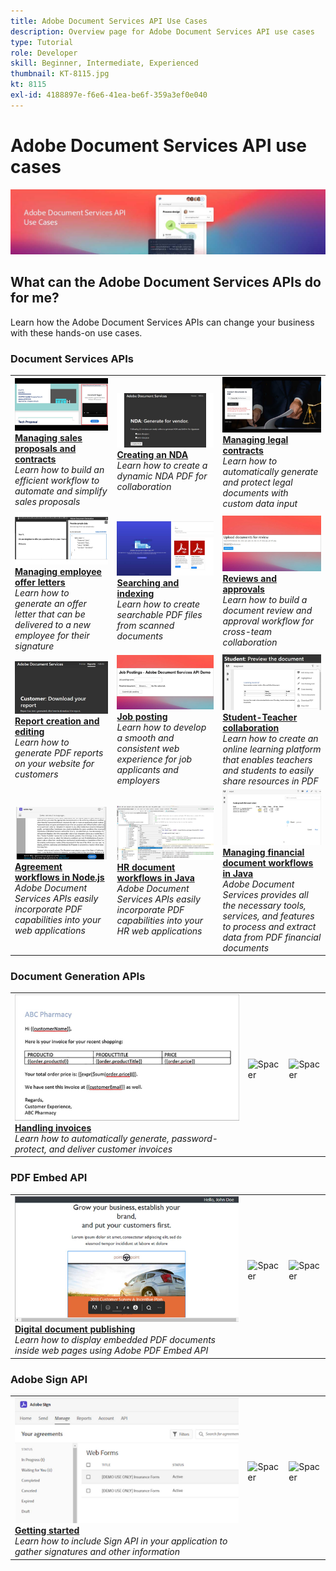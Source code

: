 ```yaml
---
title: Adobe Document Services API Use Cases
description: Overview page for Adobe Document Services API use cases
type: Tutorial
role: Developer
skill: Beginner, Intermediate, Experienced
thumbnail: KT-8115.jpg
kt: 8115
exl-id: 4188897e-f6e6-41ea-be6f-359a3ef0e040
---
```

# Adobe Document Services API use cases

![Document Services API Use Case Banner](../assets/UseCaseHero.jpg)

## What can the Adobe Document Services APIs do for me?

Learn how the Adobe Document Services APIs can change your business with these hands-on use cases.

### Document Services APIs

<table style="table-layout:fixed">
<tr>
   <td>
    <a href="sales.md">
      <img alt="Managing sales proposals and contracts" src="assets/sales_thumb.jpg" />
    </a>
    <div>
    <a href="sales.md"><strong>Managing sales proposals and contracts</strong></a>
    </div>
    <em>Learn how to build an efficient workflow to automate and simplify sales proposals</em>
    <br>
  </td>
  <td>
    <a href="nda.md">
      <img alt="Creating an NDA" src="assets/nda_thumb.jpg" />
    </a>
    <div>
    <a href="nda.md"><strong>Creating an NDA</strong></a>
    </div>
    <em>Learn how to create a dynamic NDA PDF for collaboration</em>
    <br>
  </td>
  <td>
    <a href="legal.md">
      <img alt="Managing legal contracts" src="assets/legal_thumb.jpg" />
    </a>
    <div>
    <a href="legal.md"><strong>Managing legal contracts</strong></a>
    </div>
    <em>Learn how to automatically generate and protect legal documents with custom data input</em>
    <br>
  </td>
</tr>
<tr>
   <td>
    <a href="offer.md">
      <img alt="Managing employee offer letters" src="assets/offer_thumb.jpg" />
    </a>
    <div>
    <a href="offer.md"><strong>Managing employee offer letters</strong></a>
    </div>
    <em>Learn how to generate an offer letter that can be delivered to a new employee for their signature</em>
    <br>
  </td>
   <td>
    <a href="searching.md">
      <img alt="Searching and indexing" src="assets/searching_thumb.jpg" />
    </a>
    <div>
    <a href="searching.md"><strong>Searching and indexing</strong></a>
    </div>
    <em>Learn how to create searchable PDF files from scanned documents</em>
    <br>
  </td>
   <td>
    <a href="reviews.md">
      <img alt="Reviews and approvals" src="assets/reviews_thumb.jpg" />
    </a>
    <div>
    <a href="reviews.md"><strong>Reviews and approvals</strong></a>
    </div>
    <em>Learn how to build a document review and approval workflow for cross-team collaboration</em>
    <br>
  </td>
</tr>
<tr>
   <td>
    <a href="reportcreation.md">
      <img alt="Report creation and editing" src="assets/report_thumb.jpg" />
    </a>
    <div>
    <a href="reportcreation.md"><strong>Report creation and editing</strong></a>
    </div>
    <em>Learn how to generate PDF reports on your website for customers</em>
    <br>
  </td>
  <td>
    <a href="jobposting.md">
      <img alt="Job posting" src="assets/job_thumb.jpg" />
    </a>
    <div>
    <a href="jobposting.md"><strong>Job posting</strong></a>
    </div>
    <em>Learn how to develop a smooth and consistent web experience for job applicants and employers</em>
    <br>
  </td>
  <td>
    <a href="educationcollab.md">
      <img alt="Student-Teacher Collaboration" src="assets/edu_thumb.jpg" />
    </a>
    <div>
    <a href="educationcollab.md"><strong>Student-Teacher collaboration</strong></a>
    </div>
    <em>Learn how to create an online learning platform that enables teachers and students to easily share resources in PDF</em>
    <br>
  </td>
</tr>
<tr>
   <td>
    <a href="AgreementWorkflowsNodejs.md">
      <img alt="Agreement workflows in Node.js" src="assets/AWNjs_thumb.png" />
    </a>
    <div>
    <a href="AgreementWorkflowsNodejs.md"><strong>Agreement workflows in Node.js</strong></a>
    </div>
    <em>Adobe Document Services APIs easily incorporate PDF capabilities into your web applications</em>
    <br>
  </td>
  <td>
    <a href="HRAgreementWorkflowsJava.md">
      <img alt="HR document workflows in Java" src="assets/HRWJ_thumb.jpg" />
    </a>
    <div>
    <a href="HRAgreementWorkflowsJava.md"><strong>HR document workflows in Java</strong></a>
    </div>
    <em>Adobe Document Services APIs easily incorporate PDF capabilities into your HR web applications</em>
    <br>
  </td>
  <td>
    <a href="FinanceWorkflowsJava.md">
      <img alt="Managing financial document workflows in Java" src="assets/FAWJ_thumb.jpg" />
    </a>
    <div>
    <a href="FinanceWorkflowsJava.md"><strong>Managing financial document workflows in Java</strong></a>
    </div>
    <em>Adobe Document Services provides all the necessary tools, services, and features to process and extract data from PDF financial documents</em>
    <br>
  </td>
</tr>
</table>

### Document Generation APIs

<table style="table-layout:fixed">
<tr>
  <td>
    <a href="invoices.md">
      <img alt="Handling invoices" src="assets/invoices_thumb.jpg" />
    </a>
    <div>
    <a href="invoices.md"><strong>Handling invoices</strong></a>
    </div>
    <em>Learn how to automatically generate, password-protect, and deliver customer invoices</em>
    <br>
  </td>
  <td>
    <img alt="Spacer" src="assets/WhiteBanner_Placeholder.png" />
    <div>
    <br>
  </td>
  <td>
    <img alt="Spacer" src="assets/WhiteBanner_Placeholder.png" />
    <div>
    <br>
  </td>
</tr>
</table>

  ### PDF Embed API

<table style="table-layout:fixed">
<tr>
   <td>
    <a href="ddppdfembedapi.md">
      <img alt="Digital document publishing" src="assets/ddp_thumb.jpg" />
    </a>
    <div>
    <a href="ddppdfembedapi.md"><strong>Digital document publishing</strong></a>
    </div>
    <em>Learn how to display embedded PDF documents inside web pages using Adobe PDF Embed API</em>
    <br>
  </td>
  <td>
    <img alt="Spacer" src="assets/WhiteBanner_Placeholder.png" />
    <div>
    <br>
  </td>
  <td>
    <img alt="Spacer" src="assets/WhiteBanner_Placeholder.png" />
    <div>
    <br>
  </td>
</tr>
</table>

  ### Adobe Sign API

<table style="table-layout:fixed">
<tr>
   <td>
    <a href="signapi.md">
      <img alt="Getting started" src="assets/GSASAPI_thumb.jpg" />
    </a>
    <div>
    <a href="signapi.md"><strong>Getting started</strong></a>
    </div>
    <em>Learn how to include Sign API in your application to gather signatures and other information</em>
    <br>
  </td>
  <td>
    <img alt="Spacer" src="assets/WhiteBanner_Placeholder.png" />
    <div>
    <br>
  </td>
  <td>
    <img alt="Spacer" src="assets/WhiteBanner_Placeholder.png" />
    <div>
    <br>
  </td>
</tr>
</table>